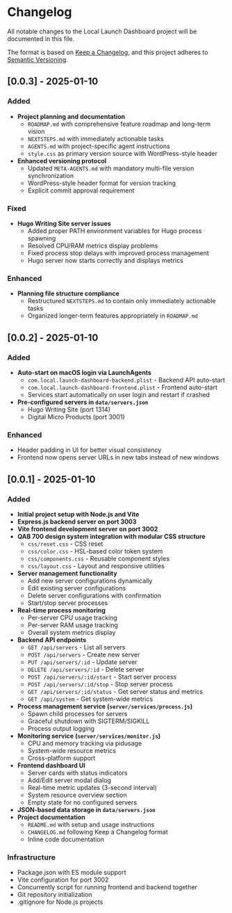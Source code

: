 # Changelog

All notable changes to the Local Launch Dashboard project will be documented in this file.

The format is based on [Keep a Changelog](https://keepachangelog.com/en/1.0.0/),
and this project adheres to [Semantic Versioning](https://semver.org/spec/v2.0.0.html).

## [0.0.3] - 2025-01-10

### Added
- **Project planning and documentation**
  - `ROADMAP.md` with comprehensive feature roadmap and long-term vision
  - `NEXTSTEPS.md` with immediately actionable tasks
  - `AGENTS.md` with project-specific agent instructions
  - `style.css` as primary version source with WordPress-style header
- **Enhanced versioning protocol**
  - Updated `META-AGENTS.md` with mandatory multi-file version synchronization
  - WordPress-style header format for version tracking
  - Explicit commit approval requirement

### Fixed
- **Hugo Writing Site server issues**
  - Added proper PATH environment variables for Hugo process spawning
  - Resolved CPU/RAM metrics display problems
  - Fixed process stop delays with improved process management
  - Hugo server now starts correctly and displays metrics

### Enhanced
- **Planning file structure compliance**
  - Restructured `NEXTSTEPS.md` to contain only immediately actionable tasks
  - Organized longer-term features appropriately in `ROADMAP.md`

## [0.0.2] - 2025-01-10

### Added
- **Auto-start on macOS login via LaunchAgents**
  - `com.local.launch-dashboard-backend.plist` - Backend API auto-start
  - `com.local.launch-dashboard-frontend.plist` - Frontend auto-start
  - Services start automatically on user login and restart if crashed
- **Pre-configured servers in `data/servers.json`**
  - Hugo Writing Site (port 1314)
  - Digital Micro Products (port 3001)

### Enhanced
- Header padding in UI for better visual consistency
- Frontend now opens server URLs in new tabs instead of new windows

## [0.0.1] - 2025-01-10

### Added
- **Initial project setup with Node.js and Vite**
- **Express.js backend server on port 3003**
- **Vite frontend development server on port 3002**
- **QAB 700 design system integration with modular CSS structure**
  - `css/reset.css` - CSS reset
  - `css/color.css` - HSL-based color token system
  - `css/components.css` - Reusable component styles
  - `css/layout.css` - Layout and responsive utilities
- **Server management functionality**
  - Add new server configurations dynamically
  - Edit existing server configurations
  - Delete server configurations with confirmation
  - Start/stop server processes
- **Real-time process monitoring**
  - Per-server CPU usage tracking
  - Per-server RAM usage tracking
  - Overall system metrics display
- **Backend API endpoints**
  - `GET /api/servers` - List all servers
  - `POST /api/servers` - Create new server
  - `PUT /api/servers/:id` - Update server
  - `DELETE /api/servers/:id` - Delete server
  - `POST /api/servers/:id/start` - Start server process
  - `POST /api/servers/:id/stop` - Stop server process
  - `GET /api/servers/:id/status` - Get server status and metrics
  - `GET /api/system` - Get system-wide metrics
- **Process management service (`server/services/process.js`)**
  - Spawn child processes for servers
  - Graceful shutdown with SIGTERM/SIGKILL
  - Process output logging
- **Monitoring service (`server/services/monitor.js`)**
  - CPU and memory tracking via pidusage
  - System-wide resource metrics
  - Cross-platform support
- **Frontend dashboard UI**
  - Server cards with status indicators
  - Add/Edit server modal dialog
  - Real-time metric updates (3-second interval)
  - System resource overview section
  - Empty state for no configured servers
- **JSON-based data storage in `data/servers.json`**
- **Project documentation**
  - `README.md` with setup and usage instructions
  - `CHANGELOG.md` following Keep a Changelog format
  - Inline code documentation

### Infrastructure
- Package.json with ES module support
- Vite configuration for port 3002
- Concurrently script for running frontend and backend together
- Git repository initialization
- .gitignore for Node.js projects
